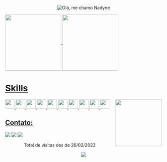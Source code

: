 <p align="center">
  <img src="https://github.com/NadyneBarbieri/NadyneBarbieri/blob/main/assets/ezgif.com-gif-maker (1).gif" alt="Olá, me chamo Nadyne">
</p>
<div>
  <a href="https://github.com/NadyneBarbieri">
  <img height="180em"  align="center" src="https://github-readme-stats.vercel.app/api?username=NadyneBarbieri&show_icons=true&theme=react&include_all_commits=true&count_private=true"/>
  <img height="180em"  align="center" src="https://github-readme-stats.vercel.app/api/top-langs/?username=NadyneBarbieri&layout=compact&langs_count=7&theme=react" />
</div>

  <h1> Skills </h1>
 <div style="display: inline_block">
<img src="https://cdn.jsdelivr.net/gh/devicons/devicon/icons/html5/html5-original.svg" width="30" height="30" />
<img src="https://cdn.jsdelivr.net/gh/devicons/devicon/icons/css3/css3-original.svg" width="30" height="30"/>
<img src="https://cdn.jsdelivr.net/gh/devicons/devicon/icons/javascript/javascript-original.svg" width="30" height="30"/>
<img src="https://cdn.jsdelivr.net/gh/devicons/devicon/icons/typescript/typescript-original.svg" height="30"/>
<img src="https://cdn.jsdelivr.net/gh/devicons/devicon/icons/java/java-original.svg" width="30" height="30" />
<img src="https://cdn.jsdelivr.net/gh/devicons/devicon/icons/spring/spring-original.svg" width="30" height="30"/>
<img src="https://cdn.jsdelivr.net/gh/devicons/devicon/icons/mysql/mysql-original.svg" width="30" height="30"/>
<img src="https://raw.githubusercontent.com/rexxars/react-hexagon/HEAD/logo/react-hexagon.png" width="30" height="30"/>
<img src="https://camo.githubusercontent.com/dd8b0601cdfefe534a6a26f4c29c7f8a5fcfc315002655f519c73121f7bad8bc/68747470733a2f2f63646e2e6a7364656c6976722e6e65742f67682f64657669636f6e732f64657669636f6e2f69636f6e732f707974686f6e2f707974686f6e2d6f726967696e616c2e737667" width="30" height="30"/>
<img src="https://raw.githubusercontent.com/isocpp/logos/master/cpp_logo.png" width="30" height="30"/>
  <img align="right" height="150em" height="150" 
  <width="148" height="180" src="https://media.giphy.com/media/OpzPFEqd44SYAIFrs6/giphy.gif">
 
<div> 
 <h2>Contato: </h2>
  <a target="_blank" href="https://www.instagram.com/nadyenebarbieri/" target="_blank"><img src="https://img.shields.io/badge/-Instagram-%23E4405F?style=for-the-badge&logo=instagram&logoColor=white" target="_blank"></a>
</a> 
  <a target="_blank" href = "mailto:barbierinadyne@gmail.com"><img src="https://img.shields.io/badge/-Gmail-%23333?style=for-the-badge&logo=gmail&logoColor=white" target="_blank"></a>
  <a target="_blank" href="https://www.linkedin.com/in/nadynebarbieri" target="_blank"><img src="https://img.shields.io/badge/-LinkedIn-%230077B5?style=for-the-badge&logo=linkedin&logoColor=white" target="_blank"></a> 
 

</div>
<p align="center"> Total de visitas des de 26/02/2022 </p>
<p align="center"> <img alingn="center" src="https://profile-counter.glitch.me/NadyneBarbieri/count.svg" /></p>
